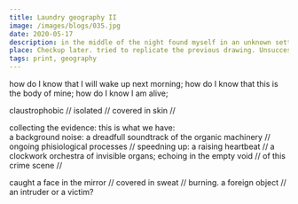 ```yaml
---
title: Laundry geography II
image: /images/blogs/035.jpg
date: 2020-05-17
description: in the middle of the night found myself in an unknown setting // an unknown body in a unknown landscape // a body with no history // a body of -- water?
place: Checkup later. tried to replicate the previous drawing. Unsuccesfull
tags: print, geography
---
```


how do I know that I will wake up next morning;
how do I know that this is the body of mine;
how do I know I am alive;

claustrophobic //
isolated // covered in skin //

collecting the evidence: this is what we have:  
a background noise: a dreadfull soundtrack of the organic machinery // ongoing phisiological processes // speedning up: a raising heartbeat // a clockwork orchestra of invisible organs; echoing in the empty void // of this crime scene //

caught a face in the mirror // covered in sweat // burning. a foreign object // an intruder or a victim?

